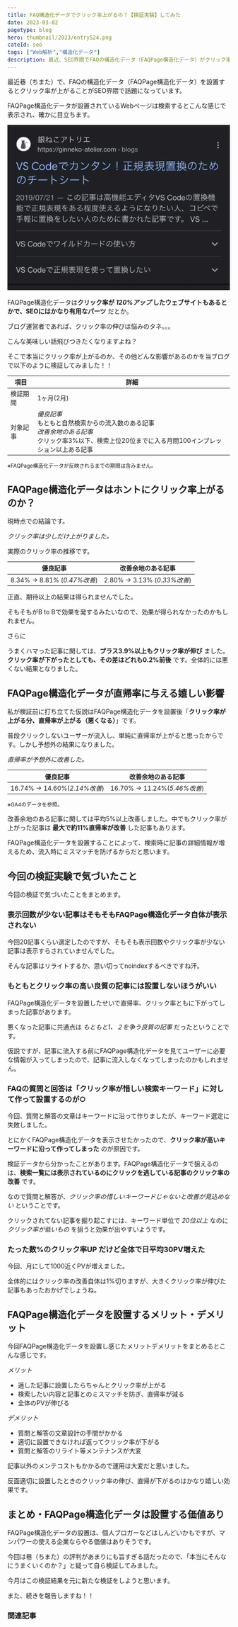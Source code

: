 ```yaml
---
title: FAQ構造化データでクリック率上がるの？【検証実験】してみた
date: 2023-03-02
pagetype: blog
hero: thumbnail/2023/entry524.png
cateId: seo
tags: ["Web解析","構造化データ"]
description: 最近、SEO界隈でFAQの構造化データ（FAQPage構造化データ）がクリック率が上がるということで話題になってますよね？本当にクリック率が上がるのか、その他どんな影響があるのかを当ブログで試してみました。
---
```

最近巷（ちまた）で、FAQの構造化データ（FAQPage構造化データ）を設置するとクリック率が上がることがSEO界隈で話題になっています。

FAQPage構造化データが設置されているWebページは検索するとこんな感じで表示され、確かに目立ちます。

![FAQの構造化データ](images/2023/01/entry517-0.png)

FAQPage構造化データは**クリック率が *120%アップ* したウェブサイトもあるとかで、SEOにはかなり有用なパーツ** だとか。

ブログ運営者であれば、クリック率の伸びは悩みのタネ。。。

こんな美味しい話飛びつきたくなりますよね？

<msg txt="本当〜〜〜？そんな簡単にクリック率が上がるんかいのう。"></msg>


そこで本当にクリック率が上がるのか、その他どんな影響があるのかを当ブログで以下のように検証してみました！！

|項目|詳細|
|-|-|
|検証期間|1ヶ月(2月)|
|対象記事|<em>優良記事</em><br>もともと自然検索からの流入数のある記事<br><em>改善余地のある記事</em><br>クリック率3%以下、検索上位20位までに入る月間100インプレッション以上ある記事|

<p><small>※FAQPage構造化データが反映されるまでの期間は含みません。</small></p>

<prof></prof>

## FAQPage構造化データはホントにクリック率上がるのか？

現時点での結論です。

<div class="box">
<em>クリック率は少しだけ上がりました。</em>
</div>

実際のクリック率の推移です。

|優良記事|改善余地のある記事|
|-|-|
|8.34% → 8.81% (*0.47%改善*)|2.80% → 3.13% (*0.33%改善*)|

正直、期待以上の結果は得られませんでした。

そもそもがB to Bで効果を発するみたいなので、効果が得られなかったのかもしれません。

さらに

<msg txt="質問と解答の文章設計も力を入れないとクリックに至らないと反省しました汗"></msg>

うまくハマった記事に関しては、**プラス3.9%以上もクリック率が伸び** ました。**クリック率が下がったとしても、その差はどれも0.2%前後** です。全体的には悪くない結果となりました。

## FAQPage構造化データが直帰率に与える嬉しい影響
私が検証前に打ち立てた仮説はFAQPage構造化データを設置後「**クリック率が上がる分、直帰率が上がる（悪くなる）**」です。

普段クリックしないユーザーが流入し、単純に直帰率が上がると思ったからです。しかし予想外の結果になりました。

<div class="box">
<em>直帰率が予想外に改善した。</em>
</div>

|優良記事|改善余地のある記事|
|-|-|
|16.74% → 14.60%(*2.14%改善*)|16.70% → 11.24%(*5.46%改善*)|

<p><small>※GA4のデータを参照。</small></p>

改善余地のある記事に関しては平均5%以上改善しました。中でもクリック率が上がった記事は **最大で約11%直帰率が改善** した記事もあります。

FAQPage構造化データを設置することによって、検索時に記事の詳細情報が増えるため、流入時にミスマッチを防げるからだと思います。

## 今回の検証実験で気づいたこと
今回の検証で気づいたことをまとめます。

<msg txt="何でもかんでも構造化データを設置すりゃいいってもんじゃないんです"></msg>

### 表示回数が少ない記事はそもそもFAQPage構造化データ自体が表示されない
今回20記事くらい選定したのですが、そもそも表示回数やクリック率が少ない記事は表示すらされていませんでした。

そんな記事はリライトするか、思い切ってnoindexするべきですね汗。

### もともとクリック率の高い良質の記事には設置しないほうがいい
FAQPage構造化データを設置したせいで直帰率、クリック率ともに下がってしまった記事があります。

悪くなった記事に共通点は *もともと1、２を争う良質の記事* だったということです。

仮説ですが、記事に流入する前にFAQPage構造化データを見てユーザーに必要な情報が入ってしまったので、記事に流入しなくなってしまったのかもしれません。

### FAQの質問と回答は「クリック率が惜しい検索キーワード」に対して作って設置するのが○
今回、質問と解答の文章はキーワードに沿って作りましたが、キーワード選定に失敗しました。

とにかくFAQPage構造化データを表示させたかったので、**クリック率が高いキーワードに沿って作ってしまった** のが原因です。

検証データから分かったことがあります。FAQPage構造化データで狙えるのは、**検索一覧には表示されているのにクリックを逃している記事のクリック率の改善** です。

なので質問と解答が、*クリック率の惜しいキーワードじゃないと改善が見込めない* ということです。

クリックされてない記事を掘り起こすには、キーワード単位で *20位以上* なのに *クリック率が低いもの* を狙うと効果が出やすいようです。

### たった数%のクリック率UP だけど全体で日平均30PV増えた
今回、月にして1000近くPVが増えました。

全体的にはクリック率の改善自体は1%切りますが、大きくクリック率が伸びた記事もあったおかげでしょうね。

<msg txt="チリは積もるもんです！！！"></msg>

## FAQPage構造化データを設置するメリット・デメリット
今回FAQPage構造化データを設置し感じたメリットデメリットをまとめるとこんな感じです。

*メリット*
* 適した記事に設置したらちゃんとクリック率が上がる
* 検索したい内容と記事とのミスマッチを防ぎ、直帰率が減る
* 全体のPVが伸びる

*デメリット*
* 質問と解答の文章設計の手間がかかる
* 適切に設置できなければ返ってクリック率が下がる
* 質問と解答のリライト等メンテナンスが大変

記事以外のメンテコストもかかるので運用は大変だと思いました。

反面適切に設置したときのクリック率の伸び、直帰が下がるのはかなり嬉しい効果です。

## まとめ・FAQPage構造化データは設置する価値あり
FAQPage構造化データの設置は、個人ブロガーなどはしんどいかもですが、マンパワーの使える企業ならやる価値はありそうです。

今回は巷（ちまた）の評判があまりにも旨すぎる話だったので、「本当にそんなにうまくいくのか？」と疑って自ら検証してみました。

今月はこの検証結果を元に新たな検証をしようと思います。

また、続きを報告しますね！！

### 関連記事

<card id="/blogs/entry517/"></card>

<card id="/blogs/entry498/"></card>
